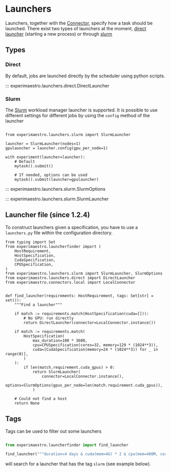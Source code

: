 # Launchers

Launchers, together with the [Connector](../connectors/index.md), specify how a task should be launched.
There exist two types of launchers at the moment, [direct launcher](#direct) (starting
a new process) or through [slurm](#slurm)

## Types

### Direct

By default, jobs are launched directly by the scheduler using python scripts.

::: experimaestro.launchers.direct.DirectLauncher

### Slurm

The [Slurm](https://slurm.schedmd.com/documentation.html) workload manager launcher is supported.
It is possible to use different settings for different jobs by using the `config`
method of the launcher

```py3

from experimaestro.launchers.slurm import SlurmLauncher

launcher = SlurmLauncher(nodes=1)
gpulauncher = launcher.config(gpu_per_node=1)

with experiment(launcher=launcher):
    # Default
    mytask().submit()

    # If needed, options can be used
    mytask().submit(launcher=gpulauncher)
```

::: experimaestro.launchers.slurm.SlurmOptions

::: experimaestro.launchers.slurm.SlurmLauncher

## Launcher file (since 1.2.4)

To construct launchers given a specification, you have to use a `launchers.py`
file within the configuration directory.

```py3
from typing import Set
from experimaestro.launcherfinder import (
    HostRequirement,
    HostSpecification,
    CudaSpecification,
    CPUSpecification,
)
from experimaestro.launchers.slurm import SlurmLauncher, SlurmOptions
from experimaestro.launchers.direct import DirectLauncher
from experimaestro.connectors.local import LocalConnector


def find_launcher(requirements: HostRequirement, tags: Set[str] = set()):
    """Find a launcher"""

    if match := requirements.match(HostSpecification(cuda=[])):
        # No GPU: run directly
        return DirectLauncher(connector=LocalConnector.instance())

    if match := requirements.match(
        HostSpecification(
            max_duration=100 * 3600,
            cpu=CPUSpecification(cores=32, memory=129 * (1024**3)),
            cuda=[CudaSpecification(memory=24 * (1024**3)) for _ in range(8)],
        )
    ):
        if len(match.requirement.cuda_gpus) > 0:
            return SlurmLauncher(
                connector=LocalConnector.instance(),
                options=SlurmOptions(gpus_per_node=len(match.requirement.cuda_gpus)),
            )

    # Could not find a host
    return None
```

## Tags

Tags can be used to filter out some launchers

```py

from experimaestro.launcherfinder import find_launcher

find_launcher("""duration=4 days & cuda(mem=4G) * 2 & cpu(mem=400M, cores=4)""", tags=["slurm"])
```
will search for a launcher that has the tag `slurm` (see example below).
